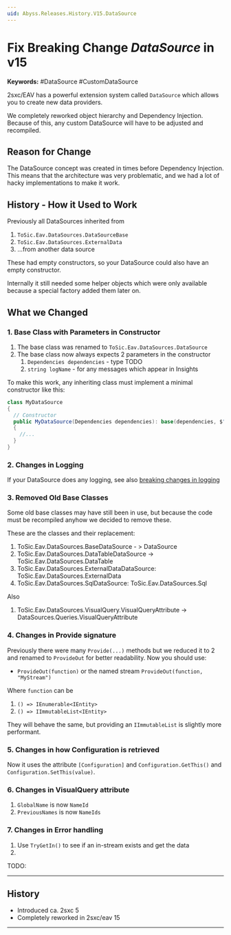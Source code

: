 ```yaml
---
uid: Abyss.Releases.History.V15.DataSource
---
```


# Fix Breaking Change _DataSource_ in v15

**Keywords:** #DataSource #CustomDataSource

2sxc/EAV has a powerful extension system called `DataSource` which allows you to create new data providers.

We completely reworked object hierarchy and Dependency Injection.
Because of this, any custom DataSource will have to be adjusted and recompiled.


## Reason for Change

The DataSource concept was created in times before Dependency Injection.
This means that the architecture was very problematic,
and we had a lot of hacky implementations to make it work.

## History - How it Used to Work

Previously all DataSources inherited from

1. `ToSic.Eav.DataSources.DataSourceBase`
1. `ToSic.Eav.DataSources.ExternalData`
1. ...from another data source

These had empty constructors, so your DataSource could also have an empty constructor.

Internally it still needed some helper objects which were only available because a special factory added them later on.

## What we Changed

### 1. Base Class with Parameters in Constructor

1. The base class was renamed to `ToSic.Eav.DataSources.DataSource`
1. The base class now always expects 2 parameters in the constructor
    1. `Dependencies dependencies` - type TODO
    1. `string logName` - for any messages which appear in Insights

To make this work, any inheriting class must implement a minimal constructor like this:

```c#
class MyDataSource
{
  // Constructor
  public MyDataSource(Dependencies dependencies): base(dependencies, $"My.DataSc")
  {
    //...
  }
}

```

### 2. Changes in Logging

If your DataSource does any logging, see also [breaking changes in logging](xref:Abyss.Releases.History.V15.Logging)


### 3. Removed Old Base Classes

Some old base classes may have still been in use, but because the code must be recompiled anyhow we decided to remove these.

These are the classes and their replacement:

1. ToSic.Eav.DataSources.BaseDataSource - > DataSource
1. ToSic.Eav.DataSources.DataTableDataSource -> ToSic.Eav.DataSources.DataTable
1. ToSic.Eav.DataSources.ExternalDataDataSource: ToSic.Eav.DataSources.ExternalData
1. ToSic.Eav.DataSources.SqlDataSource: ToSic.Eav.DataSources.Sql

Also

1. ToSic.Eav.DataSources.VisualQuery.VisualQueryAttribute -> DataSources.Queries.VisualQueryAttribute

### 4. Changes in Provide signature

Previously there were many `Provide(...)` methods but we reduced it to 2 and renamed to `ProvideOut` for better readability.
Now you should use:

* `ProvideOut(function)` or the named stream `ProvideOut(function, "MyStream")`

Where `function` can be

1. `() => IEnumerable<IEntity>`
1. `() => IImmutableList<IEntity>`

They will behave the same, but providing an `IImmutableList` is slightly more performant.

### 5. Changes in how Configuration is retrieved

Now it uses the attribute `[Configuration]` and `Configuration.GetThis()` and `Configuration.SetThis(value)`.

### 6. Changes in VisualQuery attribute

1. `GlobalName` is now `NameId`
1. `PreviousNames` is now `NameIds`

### 7. Changes in Error handling

1. Use `TryGetIn()` to see if an in-stream exists and get the data
1. 
TODO:


---

## History

* Introduced ca. 2sxc 5
* Completely reworked in 2sxc/eav 15

---

<!-- Shortlink to here: https://go.2sxc.org/brc-15-datasource todo -->
